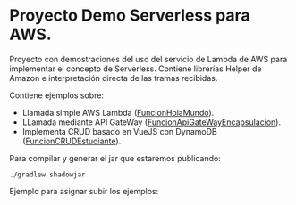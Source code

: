 # Proyecto Demo Serverless para AWS.

Proyecto con demostraciones del uso del servicio de Lambda de AWS para
implementar el concepto de Serverless. Contiene librerías Helper de Amazon e 
interpretación directa de las tramas recibidas.

Contiene ejemplos sobre:

* Llamada simple AWS Lambda ([FuncionHolaMundo](src/main/java/edu/pucmm/ia/ds/funciones/FuncionHolaMundo.java)).
* LLamada mediante API GateWay ([FuncionApiGateWayEncapsulacion](src/main/java/edu/pucmm/ia/ds/funciones/FuncionApiGateWayEncapsulacion.java)).
* Implementa CRUD basado en VueJS con DynamoDB ([FuncionCRUDEstudiante](src/main/java/edu/pucmm/ia/ds/funciones/FuncionCRUDEstudiante.java)).

Para compilar y generar el jar que estaremos publicando:

`./gradlew shadowjar`

Ejemplo para asignar subir los ejemplos: